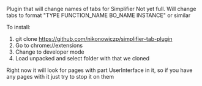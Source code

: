 Plugin that will change names of tabs for Simplifier
Not yet full.
Will change tabs to format "TYPE FUNCTION_NAME BO_NAME INSTANCE" or similar

To install:

1. git clone https://github.com/nikonowiczp/simplifier-tab-plugin
2. Go to chrome://extensions
3. Change to developer mode
4. Load unpacked and select folder with that we cloned

Right now it will look for pages with part UserInterface in it, so if you have any pages with it just try to stop it on them
